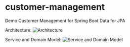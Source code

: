 # customer-management
Demo Customer Management for Spring Boot Data for JPA

Architecture:
![Architecture](https://raw.github.com/lofidewanto/demo-gwt-springboot/master/src/main/docs/demo-gwt-springboot-architecture.jpg)

Service and Domain Model:
![Service and Domain Model](https://raw.github.com/lofidewanto/demo-gwt-springboot/master/src/main/docs/demo-gwt-springboot-model.jpg)